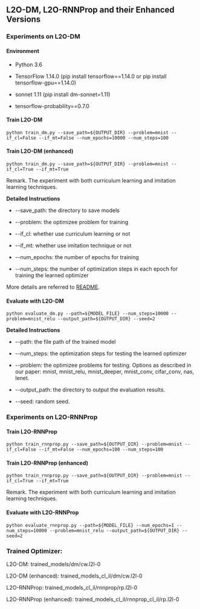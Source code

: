 ## L2O-DM, L2O-RNNProp and their Enhanced Versions

### Experiments on L2O-DM

#### Environment

- Python 3.6 

- TensorFlow 1.14.0 (pip install tensorflow==1.14.0 or pip install tensorflow-gpu==1.14.0)

- sonnet 1.11 (pip install dm-sonnet=1.11)

- tensorflow-probability==0.7.0

#### Train L2O-DM

```shell
python train_dm.py --save_path=${OUTPUT_DIR} --problem=mnist --if_cl=False --if_mt=False --num_epochs=10000 --num_steps=100
```

#### Train L2O-DM (enhanced)

```shell
python train_dm.py --save_path=${OUTPUT_DIR} --problem=mnist --if_cl=True --if_mt=True
```

Remark. The experiment with both curriculum learning and imitation learning techniques. 

**Detailed Instructions**

- --save_path: the directory to save models

- --problem: the optimizee problem for training

- --if_cl: whether use curriculum learning or not

- --if_mt: whether use imitation technique or not

- --num_epochs: the number of epochs for training

- --num_steps: the number of optimization steps in each epoch for training the learned optimizer

More details are referred to [README](https://github.com/VITA-Group/L2O-Training-Techniques/blob/master/L2O-DM%20%26%20RNNProp/README.md).


#### Evaluate with L2O-DM
```shell
python evaluate_dm.py --path=${MODEL_FILE} --num_steps=10000 --problem=mnist_relu --output_path=${OUTPUT_DIR} --seed=2
```

**Detailed Instructions**

- --path: the file path of the trained model

- --num_steps: the optimization steps for testing the learned optimizer

- --problem: the optimizee problems for testing. Options as described in our paper: mnist, mnist_relu, mnist_deeper, mnist_conv, cifar_conv, nas, lenet.

- --output_path: the directory to output the evaluation results.

- --seed: random seed.



### Experiments on L2O-RNNProp

#### Train L2O-RNNProp

```shell
python train_rnnprop.py --save_path=${OUTPUT_DIR} --problem=mnist --if_cl=False --if_mt=False --num_epochs=100 --num_steps=100
```

#### Train L2O-RNNProp (enhanced)

```shell
python train_rnnprop.py --save_path=${OUTPUT_DIR} --problem=mnist --if_cl=True --if_mt=True
```

Remark. The experiment with both curriculum learning and imitation learning techniques. 

#### Evaluate with L2O-RNNProp
```shell
python evaluate_rnnprop.py --path=${MODEL_FILE} --num_epochs=1 --num_steps=10000 --problem=mnist_relu --output_path=${OUTPUT_DIR} --seed=2
```



### Trained Optimizer:

L2O-DM: trained_models/dm/cw.l2l-0

L2O-DM (enhanced): trained_models_cl_il/dm/cw.l2l-0

L2O-RNNProp: trained_models_cl_il/rnnprop/rp.l2l-0

L2O-RNNProp (enhanced): trained_models_cl_il/rnnprop_cl_il/rp.l2l-0
